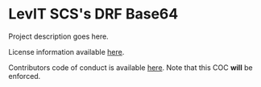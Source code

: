 # LevIT SCS's DRF Base64

Project description goes here.

License information available [here](LICENSE.md).

Contributors code of conduct is available [here](COC.md). Note that this COC **will** be enforced.
